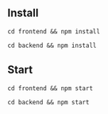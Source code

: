 ## Install

`cd frontend && npm install`

`cd backend && npm install`

## Start

`cd frontend && npm start`

`cd backend && npm start`
